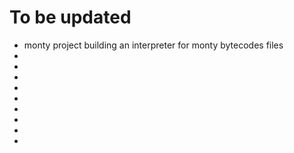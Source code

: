# To be updated
- monty project
building an interpreter for monty bytecodes files
-
-
-
-
-
-
-
-
-
